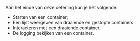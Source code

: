 Aan het einde van deze oefening kun je het volgende:

* Starten van een container;
* Een lijst weergeven van draaiende en gestopte containers.
* Interacteren met een draaiende container.
* De logging bekijken van een container.